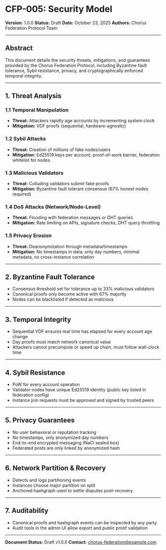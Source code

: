 # CFP-005: Security Model

**Version:** 1.0.0
**Status:** Draft
**Date:** October 23, 2025
**Authors:** Chorus Federation Protocol Team

---

## Abstract
This document details the security threats, mitigations, and guarantees provided by the Chorus Federation Protocol, including Byzantine fault tolerance, Sybil resistance, privacy, and cryptographically enforced temporal integrity.

---

## 1. Threat Analysis

### 1.1 Temporal Manipulation
- **Threat:** Attackers rapidly age accounts by incrementing system clock
- **Mitigation:** VDF proofs (sequential, hardware-agnostic)

### 1.2 Sybil Attacks
- **Threat:** Creation of millions of fake nodes/users
- **Mitigation:** Ed25519 keys per account, proof-of-work barrier, federation whitelist for nodes

### 1.3 Malicious Validators
- **Threat:** Colluding validators submit fake proofs
- **Mitigation:** Byzantine fault tolerant consensus (67% honest nodes required)

### 1.4 DoS Attacks (Network/Node-Level)
- **Threat:** Flooding with federation messages or DHT queries
- **Mitigation:** Rate limiting on APIs, signature checks, DHT query throttling

### 1.5 Privacy Erosion
- **Threat:** Deanonymization through metadata/timestamps
- **Mitigation:** No timestamps in data; only day numbers, minimal metadata, no cross-instance correlation

---

## 2. Byzantine Fault Tolerance
- Consensus threshold set for tolerance up to 33% malicious validators
- Canonical proofs only become active with 67% majority
- Nodes can be blacklisted if detected as malicious

---

## 3. Temporal Integrity
- Sequential VDF ensures real time has elapsed for every account age change
- Day proofs must match network canonical value
- Attackers cannot precompute or speed up chain, must follow wall-clock time

---

## 4. Sybil Resistance
- PoW for every account operation
- Validator nodes have unique Ed25519 identity (public key listed in federation config)
- Instance join requests must be approved and signed by trusted peers

---

## 5. Privacy Guarantees
- No user behavioral or reputation tracking
- No timestamps, only anonymized day numbers
- End-to-end encrypted messaging (NaCl sealed box)
- Federated posts are only linked by anonymized hash

---

## 6. Network Partition & Recovery
- Detects and logs partitioning events
- Instances choose major partition on split
- Anchored hashgraph used to settle disputes post-recovery

---

## 7. Auditability
- Canonical proofs and hashgraph events can be inspected by any party
- Audit tools in the admin UI allow export and public proof validation

---

**Document Status:** Draft v1.0.0
**Contact:** chorus-federation@example.com